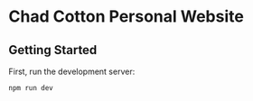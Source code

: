 # Chad Cotton Personal Website

## Getting Started

First, run the development server:

```bash
npm run dev
```